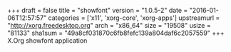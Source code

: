 +++
draft = false
title = "showfont"
version = "1.0.5-2"
date = "2016-01-06T12:57:57"
categories = ['x11', 'xorg-core', 'xorg-apps']
upstreamurl = "http://xorg.freedesktop.org"
arch = "x86_64"
size = "19508"
usize = "81133"
sha1sum = "49a8cf031870c6fb8fefc139a804daf6c2057559"
+++
X.Org showfont application